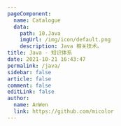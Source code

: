 ```yaml
---
pageComponent: 
  name: Catalogue
  data: 
    path: 10.Java
    imgUrl: /img/icon/default.png
    description: Java 相关技术。
title: Java - 知识体系
date: 2021-10-21 16:43:47
permalink: /java/
sidebar: false
article: false
comment: false
editLink: false
author: 
  name: AnWen
  link: https://github.com/micolor
---
```


